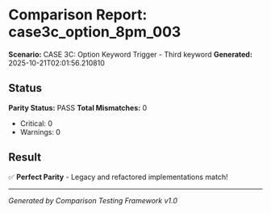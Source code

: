 # Comparison Report: case3c_option_8pm_003
**Scenario:** CASE 3C: Option Keyword Trigger - Third keyword
**Generated:** 2025-10-21T02:01:56.210810

## Status
**Parity Status:** PASS
**Total Mismatches:** 0
  - Critical: 0
  - Warnings: 0

## Result
✅ **Perfect Parity** - Legacy and refactored implementations match!

---
*Generated by Comparison Testing Framework v1.0*